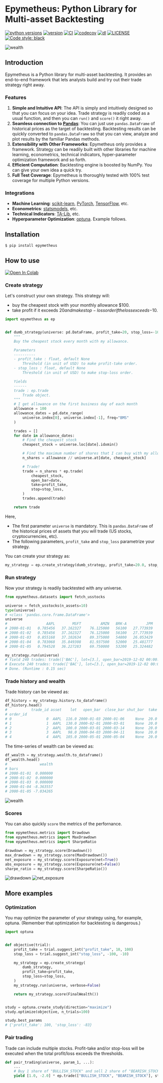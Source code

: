 # Epymetheus: Python Library for Multi-asset Backtesting

[![python versions](https://img.shields.io/pypi/pyversions/epymetheus.svg)](https://pypi.org/project/epymetheus/)
[![version](https://img.shields.io/pypi/v/epymetheus.svg)](https://pypi.org/project/epymetheus/)
[![CI](https://github.com/simaki/epymetheus/workflows/CI/badge.svg)](https://github.com/simaki/epymetheus/actions?query=workflow%3ACI)
[![codecov](https://codecov.io/gh/simaki/epymetheus/branch/master/graph/badge.svg)](https://codecov.io/gh/simaki/epymetheus)
[![dl](https://img.shields.io/pypi/dm/epymetheus)](https://pypi.org/project/epymetheus/)
[![LICENSE](https://img.shields.io/github/license/simaki/epymetheus)](LICENSE)
[![Code style: black](https://img.shields.io/badge/code%20style-black-000000.svg)](https://github.com/psf/black)

![wealth](examples/readme/wealth.png)

## Introduction

Epymetheus is a Python library for multi-asset backtesting.
It provides an end-to-end framework that lets analysts build and try out their trade strategy right away.

### Features

1. **Simple and Intuitive API**: The API is simply and intuitively designed so that you can focus on your idea. Trade strategy is readily coded as a usual function, and then you can `run()` and `score()` it right away.
2. **Seamless connection to [Pandas](https://github.com/pandas-dev/pandas)**: You can just use `pandas.DataFrame` of historical prices as the target of backtesting. Backtesting results can be quickly converted to `pandas.DataFrame` so that you can view, analyze and plot results by the familiar Pandas methods.
3. **Extensibility with Other Frameworks**: Epymetheus only provides a framework.  Strategy can be readily built with other libraries for machine learning, econometrics, technical indicators, hyper-parameter optimization framework and so forth.
4. **Efficient Computation**: Backtesting engine is boosted by NumPy.  You can give your own idea a quick try.
5. **Full Test Coverage**: Epymetheus is thoroughly tested with 100% test coverage for multiple Python versions.

### Integrations

- **Machine Learning**: [scikit-learn](https://github.com/scikit-learn/scikit-learn), [PyTorch](https://github.com/pytorch/pytorch), [TensorFlow](https://github.com/tensorflow/tensorflow), etc.
- **Econometrics**: [statsmodels](https://github.com/statsmodels/statsmodels), etc.
- **Technical Indicators**: [TA-Lib](https://github.com/mrjbq7/ta-lib), etc.
- **Hyperparameter Optimization**: [optuna](https://github.com/optuna/optuna). Example follows.

## Installation

```sh
$ pip install epymetheus
```

## How to use

[![Open In Colab](https://colab.research.google.com/assets/colab-badge.svg)](https://colab.research.google.com/github/simaki/epymetheus/blob/master/examples/readme/readme.ipynb)

### Create strategy

Let's construct your own strategy.  This strategy will:

* buy the cheapest stock with your monthly allowance $100.
* take profit if it exceeds $20 and make stop-loss order if the loss exceeds -$10.

```python
import epymetheus as ep


def dumb_strategy(universe: pd.DataFrame, profit_take=20, stop_loss=-10):
    """
    Buy the cheapest stock every month with my allowance.

    Parameters
    ----------
    - profit_take : float, default None
        Threshold (in unit of USD) to make profit-take order.
    - stop_loss : float, default None
        Threshold (in unit of USD) to make stop-loss order.

    Yields
    ------
    trade : ep.trade
        Trade object.
    """
    # I get allowance on the first business day of each month
    allowance = 100
    allowance_dates = pd.date_range(
        universe.index[0], universe.index[-1], freq="BMS"
    )

    trades = []
    for date in allowance_dates:
        # Find the cheapest stock
        cheapest_stock = universe.loc[date].idxmin()

        # Find the maximum number of shares that I can buy with my allowance
        n_shares = allowance // universe.at[date, cheapest_stock]

        # Trade!
        trade = n_shares * ep.trade(
            cheapest_stock,
            open_bar=date,
            take=profit_take,
            stop=stop_loss,
        )
        trades.append(trade)

    return trade
```

Here,

* The first parameter `universe` is mandatory. This is `pandas.DataFrame` of the historical prices of assets that you will trade (US stocks, cryptocurrencies, etc).
* The following parameters, `profit_take` and `stop_loss` parametrize your strategy.

You can create your strategy as:

```python
my_strategy = ep.create_strategy(dumb_strategy, profit_take=20.0, stop_loss=-10.0)
```

### Run strategy

Now your strategy is readily backtested with any universe.

```python
from epymetheus.datasets import fetch_usstocks

universe = fetch_usstocks(n_assets=10)
type(universe)
# <class 'pandas.core.frame.DataFrame'>
universe
#                  AAPL        MSFT         AMZN   BRK-A         JPM         JNJ         WMT        BAC          PG        XOM
# 2000-01-01   0.785456   37.162327    76.125000   56100   27.773939   27.289129   46.962898  14.527933   31.304089  21.492596
# 2000-01-02   0.785456   37.162327    76.125000   56100   27.773939   27.289129   46.962898  14.527933   31.304089  21.492596
# 2000-01-03   0.855168   37.102634    89.375000   54800   26.053429   26.978193   45.391777  14.021359   30.625511  20.892334
# 2000-01-04   0.783068   35.849308    81.937500   52000   25.481777   25.990519   43.693306  13.189125   30.036228  20.492161
# 2000-01-05   0.794528   36.227283    69.750000   53200   25.324482   26.264877   42.801613  13.333860   29.464787  21.609318
```

```python
my_strategy.run(universe)
# Yield 240 trades: trade(['BAC'], lot=[3.], open_bar=2019-12-02 00:00:00) ... Done. (Runtime : 0.12 sec)
# Execute 240 trades: trade(['BAC'], lot=[3.], open_bar=2019-12-02 00:00:00) ... Done. (Runtime : 0.03 sec)
# Done. (Runtime : 0.15 sec)
```

### Trade history and wealth

Trade history can be viewed as:

```python
df_history = my_strategy.history.to_dataframe()
df_history.head()
#           trade_id asset    lot   open_bar  close_bar shut_bar  take  stop        pnl
# order_id
# 0                0  AAPL  116.0 2000-01-03 2000-01-06     None  20.0 -10.0 -15.010098
# 1                1  AAPL  130.0 2000-02-01 2000-03-01     None  20.0 -10.0  29.856866
# 2                2  AAPL  100.0 2000-03-01 2000-03-14     None  20.0 -10.0 -12.271219
# 3                3  AAPL   98.0 2000-04-03 2000-04-11     None  20.0 -10.0 -10.388053
# 4                4  AAPL  105.0 2000-05-01 2000-05-04     None  20.0 -10.0 -10.929523
```

The time-series of wealth can be viewed as:

```python
df_wealth = my_strategy.wealth.to_dataframe()
df_wealth.head()
#               wealth
# bars
# 2000-01-01  0.000000
# 2000-01-02  0.000000
# 2000-01-03  0.000000
# 2000-01-04 -8.363557
# 2000-01-05 -7.034265
```

![wealth](examples/readme/wealth.png)

### Scores

You can also quickly `score` the metrics of the perfornance.

```python
from epymetheus.metrics import Drawdown
from epymetheus.metrics import MaxDrawdown
from epymetheus.metrics import SharpeRatio

drawdown = my_strategy.score(Drawdown())
max_drawdown = my_strategy.score(MaxDrawdown())
net_exposure = my_strategy.score(Exposure(net=True))
abs_exposure = my_strategy.score(Exposure(net=False))
sharpe_ratio = my_strategy.score(SharpeRatio())
```

![drawdown](examples/readme/drawdown.png)
![net_exposure](examples/readme/net_exposure.png)

## More examples

### Optimization

You may optimize the parameter of your strategy using, for example, optuna.
(Remember that optimization for backtesting is dangerous.)

```python
import optuna


def objective(trial):
    profit_take = trial.suggest_int("profit_take", 10, 100)
    stop_loss = trial.suggest_int("stop_loss", -100, -10)

    my_strategy = ep.create_strategy(
        dumb_strategy,
        profit_take=profit_take,
        stop_loss=stop_loss,
    )
    my_strategy.run(universe, verbose=False)

    return my_strategy.score(FinalWealth())


study = optuna.create_study(direction="maximize")
study.optimize(objective, n_trials=100)

study.best_params
# {'profit_take': 100, 'stop_loss': -83}
```

### Pair trading

Trade can include multiple stocks.
Profit-take and/or stop-loss will be executed when the total profit/loss exceeds the thresholds.

```python
def pair_trading(universe, param_1, ...):
    ...
    # Buy 1 share of "BULLISH_STOCK" and sell 2 share of "BEARISH_STOCK".
    yield [1.0, -2.0] * ep.trade(["BULLISH_STOCK", "BEARISH_STOCK"], stop=-100.0)
```
